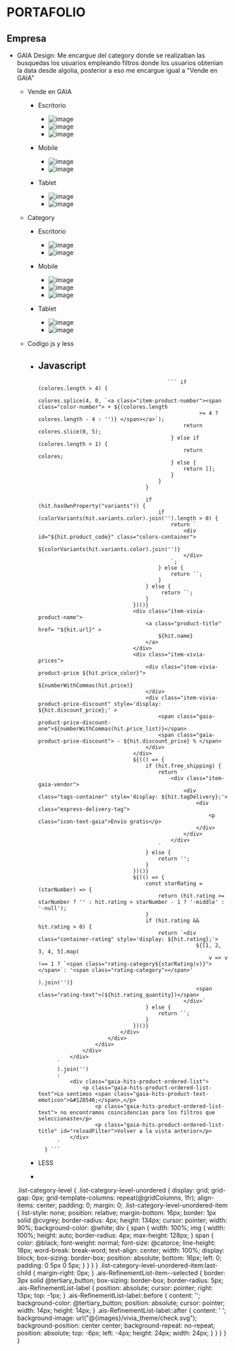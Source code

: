 # PORTAFOLIO
## Empresa
* GAIA Design: Me encargue del category donde se realizaban las busquedas los usuarios empleando filtros donde los usuarios obtenian la data desde algolia, posterior a eso me encargue igual a "Vende en GAIA"
  - Vende en GAIA 
    - Escritorio 
      -  ![image](https://github.com/emmanueljgd1987/emmanueljgd1987/assets/118326896/e6373569-0360-4b15-ac1d-480185ef2842)
      -  ![image](https://github.com/emmanueljgd1987/emmanueljgd1987/assets/118326896/3b15bbca-5e16-4f1b-8969-6e619226fb32)
      -  ![image](https://github.com/emmanueljgd1987/emmanueljgd1987/assets/118326896/93d2d91b-82c1-4cdc-8859-769c47e32fcc)

    - Mobile
      - ![image](https://github.com/emmanueljgd1987/emmanueljgd1987/assets/118326896/1edcbdba-0bc6-4a0b-8392-73884372008f)
      - ![image](https://github.com/emmanueljgd1987/emmanueljgd1987/assets/118326896/3fb885e1-38fd-4acd-8dd1-42d05ffc685e)
  
    - Tablet  
      - ![image](https://github.com/emmanueljgd1987/emmanueljgd1987/assets/118326896/08b5ec86-80da-4489-867d-0d68fcd492e9)
      - ![image](https://github.com/emmanueljgd1987/emmanueljgd1987/assets/118326896/24882256-16d0-4e83-bfe9-9ef3dcf75815)

  
  - Category
    - Escritorio
      - ![image](https://github.com/emmanueljgd1987/emmanueljgd1987/assets/118326896/be505de8-83c7-4ef4-8eaf-38f96c557838)
      - ![image](https://github.com/emmanueljgd1987/emmanueljgd1987/assets/118326896/6402aaaf-8de1-43f7-8f11-3c5a0b41d523)


    - Mobile
      - ![image](https://github.com/emmanueljgd1987/emmanueljgd1987/assets/118326896/37ac8ffc-8dfb-43de-9911-9877cd7770e3)
      - ![image](https://github.com/emmanueljgd1987/emmanueljgd1987/assets/118326896/b40590b2-8a6c-49cd-b2ba-1a952ef1391e)
      - ![image](https://github.com/emmanueljgd1987/emmanueljgd1987/assets/118326896/74048f80-9d47-4aac-874d-6db5a5e00e5e)

    - Tablet
      - ![image](https://github.com/emmanueljgd1987/emmanueljgd1987/assets/118326896/d6c3784b-8567-4bb2-9e36-921c935776dc)
      - ![image](https://github.com/emmanueljgd1987/emmanueljgd1987/assets/118326896/6110d086-1970-46d8-a470-9eac1a113e1e)
      
      
  - Codigo js y less
    - Javascript
      -    
      

                                                   ``` if (colores.length > 4) {
                                                        colores.splice(4, 0, `<a class="item-product-number"><span class="color-number"> + ${(colores.length
                                                             >= 4 ? colores.length - 4 : '')} </span></a>`);
                                                        return colores.slice(0, 5);
                                                    } else if (colores.length > 1) {
                                                        return colores;
                                                    } else {
                                                        return [];
                                                    }
                                                }
                                            }

                                            if (hit.hasOwnProperty("variants")) {
                                                if (colorVariants(hit.variants.color).join('').length > 0) {
                                                    return `
                                                        <div id="${hit.product_code}" class="colors-container">
                                                            ${colorVariants(hit.variants.color).join('')}
                                                        </div>
                                                    `;
                                                } else {
                                                    return ``;
                                                }
                                            } else {
                                                 return ``;
                                            }
                                        })()}
                                        <div class="item-vivia-product-name">
                                            <a class="product-title" href= "${hit.url}" >
                                                ${hit.name}
                                            </a>
                                        </div>
                                        <div class="item-vivia-prices">
                                            <div class="item-vivia-product-price ${hit.price_color}">
                                                ${numberWithCommas(hit.price)}
                                            </div>
                                            <div class="item-vivia-product-price-discount" style='display: ${hit.discount_price};' >
                                                <span class="gaia-product-price-discount-one">${numberWithCommas(hit.price_list)}</span>
                                                <span class="gaia-product-price-discount"> - ${hit.discount_price} % </span>
                                            </div>
                                        </div>
                                        ${(() => {
                                            if (hit.free_shipping) {
                                                return `
                                                    <div class="item-gaia-vendor">
                                                        <div class="tags-container" style='display: ${hit.tagDelivery};'>
                                                            <div class="express-delivery-tag">
                                                                <p class="icon-text-gaia">Envío gratis</p>
                                                            </div>
                                                        </div>
                                                    </div>
                                                `
                                            } else {
                                                return '';
                                            }
                                        })()}
                                        ${(() => {
                                            const starRating = (starNumber) => {
                                                return (hit.rating >= starNumber ? '' : hit.rating > starNumber - 1 ? '-middle' : '-null');
                                            }
                                            if (hit.rating && hit.rating > 0) {
                                                return `<div class="container-rating" style='display: ${hit.rating};'>
                                                            ${[1, 2, 3, 4, 5].map(
                                                                v => v !== 1 ? `<span class="rating-category${starRating(v)}"></span>`: '<span class="rating-category"></span>'
                                                            ).join('')}
                                                            <span class="rating-text">(${hit.rating_quantity})</span>
                                                        </div>`
                                            } else {
                                                return ``;
                                            }
                                        })()}
                                    </div>
                                </div>
                            </div>
                        </div>
                    </div>
                `
                ).join('')
                : `
                    <div class="gaia-hits-product-ordered-list">
                        <p class="gaia-hits-product-ordered-list-text">Lo sentimos <span class="gaia-hits-product-text-emoticon">&#128546;</span>,</p>
                            <p class="gaia-hits-product-ordered-list-text"> no encontramos coincidencias para los filtros que seleccionaste</p>
                            <p class="gaia-hits-product-ordered-list-title" id="reloadFilter">Volver a la vista anterior</p>
                    </div>
                `
            } ```
        
          
        
     - LESS
      -   ``` .cat-level-2-filters (@gridColumns) {
  .list-category-level {
    .list-category-level-unordered {
      display: grid;
      grid-gap: 0px;
      grid-template-columns: repeat(@gridColumns, 1fr);
      align-items: center;
      padding: 0;
      margin: 0;
      .list-category-level-unordered-item {
        list-style: none;
        position: relative;
        margin-bottom: 16px;
        border: 1px solid @cvgrey;
        border-radius: 4px;
        height: 134px;
        cursor: pointer;
        width: 90%;
        background-color: @white;
        div {
          span {
            width: 100%;
            img {
              width: 100%;
              height: auto;
              border-radius: 4px;
              max-height: 128px;
            }
            span {
              color: @black;
              font-weight: normal;
              font-size: @catorce;
              line-height: 18px;
              word-break: break-word;
              text-align: center;
              width: 100%;
              display: block;
              box-sizing: border-box;
              position: absolute;
              bottom: 16px;
              left: 0;
              padding: 0 5px 0 5px;
            }
          }
        }
      }
      .list-category-level-unordered-item:last-child {
        margin-right: 0px;
      }
      .ais-RefinementList-item--selected {
        border: 3px solid @tertiary_button;
        box-sizing: border-box;
        border-radius: 5px;
        .ais-RefinementList-label {
          position: absolute;
          cursor: pointer;
          right: 13px;
          top: -1px;
        }
        .ais-RefinementList-label::before {
          content: '';
          background-color: @tertiary_button;
          position: absolute;
          cursor: pointer;
          width: 14px;
          height: 14px;
        }
        .ais-RefinementList-label::after {
          content: ' ';
          background-image: url("@{images}/vivia_theme/check.svg");
          background-position: center center;
          background-repeat: no-repeat;
          position: absolute;
          top: -6px;
          left: -4px;
          height: 24px;
          width: 24px;
        }
      }
    }
  }
}
```
 
    

  

       
   
